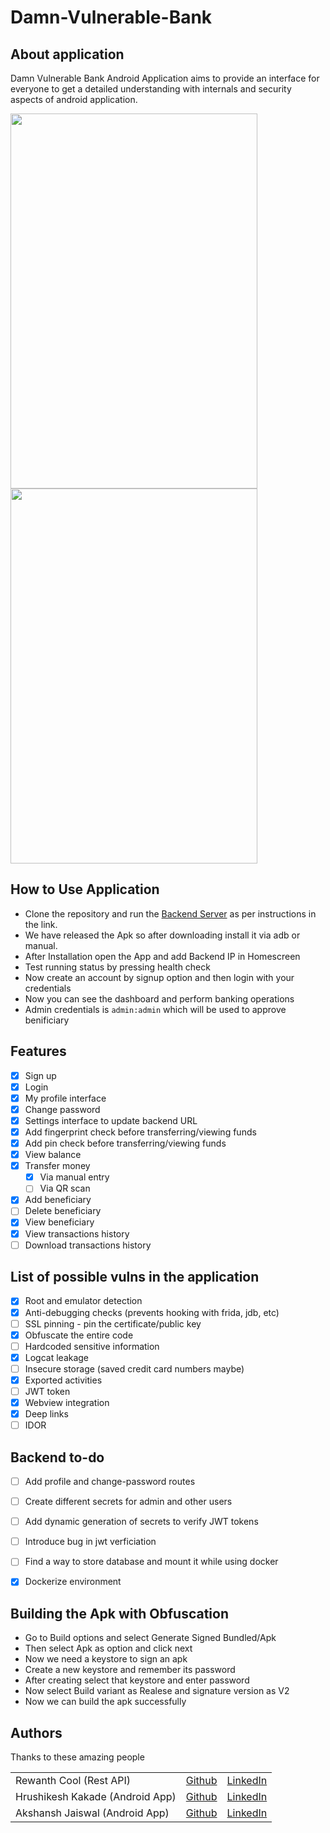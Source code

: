 
# Damn-Vulnerable-Bank

## About application
Damn Vulnerable Bank Android Application aims to provide an interface for everyone to get a detailed understanding with internals and security aspects of android application.

<img src="https://github.com/rewanth1997/Damn-Vulnerable-Bank/blob/master/images/screen1.jpg" align="centre" height="600" width="395"><img src="https://github.com/rewanth1997/Damn-Vulnerable-Bank/blob/master/images/screen2.jpg" align="centre" height="600" width="395">

## How to Use Application
- Clone the repository and run the [Backend Server](https://github.com/rewanth1997/Damn-Vulnerable-Bank/tree/master/BackendServer) as per instructions in the link. 
- We have released the Apk so after downloading install it via adb or manual.
- After Installation open the App and add Backend IP in Homescreen
- Test running status by pressing health check
- Now create an account by signup option and then login with your credentials
- Now you can see the dashboard and perform banking operations
-  Admin credentials is ``` admin:admin ``` which will be used to approve benificiary


## Features
- [x] Sign up
- [x] Login
- [x] My profile interface
- [x] Change password
- [x] Settings interface to update backend URL
- [x] Add fingerprint check before transferring/viewing funds
- [x] Add pin check before transferring/viewing funds
- [x] View balance
- [x] Transfer money
  - [x] Via manual entry
  - [ ] Via QR scan
- [x] Add beneficiary
- [ ] Delete beneficiary
- [x] View beneficiary
- [x] View transactions history
- [ ] Download transactions history

## List of possible vulns in the application

- [x] Root and emulator detection
- [x] Anti-debugging checks (prevents hooking with frida, jdb, etc)
- [ ] SSL pinning - pin the certificate/public key
- [x] Obfuscate the entire code
- [ ] Hardcoded sensitive information
- [x] Logcat leakage
- [ ] Insecure storage (saved credit card numbers maybe)
- [x] Exported activities
- [ ] JWT token
- [x] Webview integration
- [x] Deep links
- [ ] IDOR

## Backend to-do

- [ ] Add profile and change-password routes
- [ ] Create different secrets for admin and other users
- [ ] Add dynamic generation of secrets to verify JWT tokens
- [ ] Introduce bug in jwt verficiation
- [ ] Find a way to store database and mount it while using docker
- [X] Dockerize environment


## Building the Apk with Obfuscation

- Go to Build options and select Generate Signed Bundled/Apk
- Then select Apk as option and click next
- Now we need a keystore to sign an apk 
- Create a new keystore and remember its password
- After creating select that keystore and enter password 
- Now select Build variant as Realese and signature version as V2
- Now we can build the apk successfully



## Authors

Thanks to these amazing people

|   |   |   |
|---|---|---|
| Rewanth Cool (Rest API)  | [Github](https://github.com/rewanth1997/)  | [LinkedIn](https://www.linkedin.com/in/rewanthcool/)  |
| Hrushikesh Kakade (Android App)  | [Github](https://github.com/HrushikeshK/)  | [LinkedIn](https://www.linkedin.com/in/hrushikeshkakade/)  |
| Akshansh Jaiswal (Android App)  | [Github](https://github.com/jaiswalakshansh)  | [LinkedIn](https://www.linkedin.com/in/akshanshjaiswal/)  |

